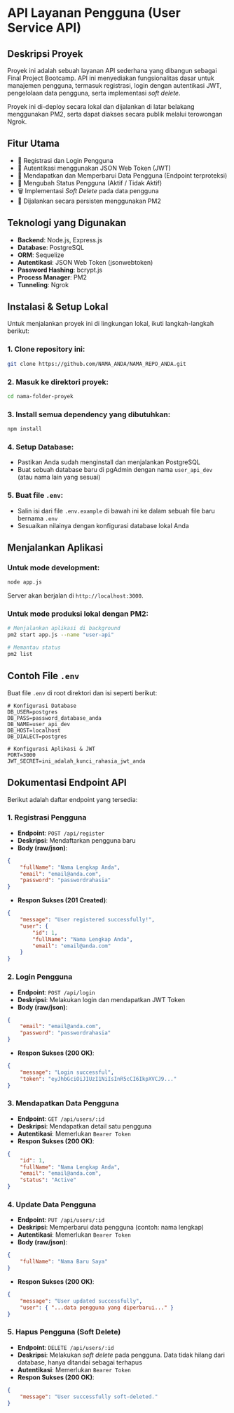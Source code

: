# API Layanan Pengguna (User Service API)

## Deskripsi Proyek

Proyek ini adalah sebuah layanan API sederhana yang dibangun sebagai Final Project Bootcamp. API ini menyediakan fungsionalitas dasar untuk manajemen pengguna, termasuk registrasi, login dengan autentikasi JWT, pengelolaan data pengguna, serta implementasi *soft delete*.

Proyek ini di-deploy secara lokal dan dijalankan di latar belakang menggunakan PM2, serta dapat diakses secara publik melalui terowongan Ngrok.

## Fitur Utama

- 🔑 Registrasi dan Login Pengguna
- 🔐 Autentikasi menggunakan JSON Web Token (JWT)
- 👤 Mendapatkan dan Memperbarui Data Pengguna (Endpoint terproteksi)
- 🔄 Mengubah Status Pengguna (Aktif / Tidak Aktif)
- 🗑️ Implementasi *Soft Delete* pada data pengguna
- 🚀 Dijalankan secara persisten menggunakan PM2

## Teknologi yang Digunakan

- **Backend**: Node.js, Express.js
- **Database**: PostgreSQL
- **ORM**: Sequelize
- **Autentikasi**: JSON Web Token (jsonwebtoken)
- **Password Hashing**: bcrypt.js
- **Process Manager**: PM2
- **Tunneling**: Ngrok

## Instalasi & Setup Lokal

Untuk menjalankan proyek ini di lingkungan lokal, ikuti langkah-langkah berikut:

### 1. Clone repository ini:

```bash
git clone https://github.com/NAMA_ANDA/NAMA_REPO_ANDA.git
```

### 2. Masuk ke direktori proyek:

```bash
cd nama-folder-proyek
```

### 3. Install semua dependency yang dibutuhkan:

```bash
npm install
```

### 4. Setup Database:

- Pastikan Anda sudah menginstall dan menjalankan PostgreSQL
- Buat sebuah database baru di pgAdmin dengan nama `user_api_dev` (atau nama lain yang sesuai)

### 5. Buat file `.env`:

- Salin isi dari file `.env.example` di bawah ini ke dalam sebuah file baru bernama `.env`
- Sesuaikan nilainya dengan konfigurasi database lokal Anda

## Menjalankan Aplikasi

### Untuk mode development:

```bash
node app.js
```

Server akan berjalan di `http://localhost:3000`.

### Untuk mode produksi lokal dengan PM2:

```bash
# Menjalankan aplikasi di background
pm2 start app.js --name "user-api"

# Memantau status
pm2 list
```

## Contoh File `.env`

Buat file `.env` di root direktori dan isi seperti berikut:

```env
# Konfigurasi Database
DB_USER=postgres
DB_PASS=password_database_anda
DB_NAME=user_api_dev
DB_HOST=localhost
DB_DIALECT=postgres

# Konfigurasi Aplikasi & JWT
PORT=3000
JWT_SECRET=ini_adalah_kunci_rahasia_jwt_anda
```

## Dokumentasi Endpoint API

Berikut adalah daftar endpoint yang tersedia:

### 1. Registrasi Pengguna

- **Endpoint**: `POST /api/register`
- **Deskripsi**: Mendaftarkan pengguna baru
- **Body (raw/json)**:

```json
{
    "fullName": "Nama Lengkap Anda",
    "email": "email@anda.com",
    "password": "passwordrahasia"
}
```

- **Respon Sukses (201 Created)**:

```json
{
    "message": "User registered successfully!",
    "user": {
        "id": 1,
        "fullName": "Nama Lengkap Anda",
        "email": "email@anda.com"
    }
}
```

### 2. Login Pengguna

- **Endpoint**: `POST /api/login`
- **Deskripsi**: Melakukan login dan mendapatkan JWT Token
- **Body (raw/json)**:

```json
{
    "email": "email@anda.com",
    "password": "passwordrahasia"
}
```

- **Respon Sukses (200 OK)**:

```json
{
    "message": "Login successful",
    "token": "eyJhbGciOiJIUzI1NiIsInR5cCI6IkpXVCJ9..."
}
```

### 3. Mendapatkan Data Pengguna

- **Endpoint**: `GET /api/users/:id`
- **Deskripsi**: Mendapatkan detail satu pengguna
- **Autentikasi**: Memerlukan `Bearer Token`
- **Respon Sukses (200 OK)**:

```json
{
    "id": 1,
    "fullName": "Nama Lengkap Anda",
    "email": "email@anda.com",
    "status": "Active"
}
```

### 4. Update Data Pengguna

- **Endpoint**: `PUT /api/users/:id`
- **Deskripsi**: Memperbarui data pengguna (contoh: nama lengkap)
- **Autentikasi**: Memerlukan `Bearer Token`
- **Body (raw/json)**:

```json
{
    "fullName": "Nama Baru Saya"
}
```

- **Respon Sukses (200 OK)**:

```json
{
    "message": "User updated successfully",
    "user": { "...data pengguna yang diperbarui..." }
}
```

### 5. Hapus Pengguna (Soft Delete)

- **Endpoint**: `DELETE /api/users/:id`
- **Deskripsi**: Melakukan *soft delete* pada pengguna. Data tidak hilang dari database, hanya ditandai sebagai terhapus
- **Autentikasi**: Memerlukan `Bearer Token`
- **Respon Sukses (200 OK)**:

```json
{
    "message": "User successfully soft-deleted."
}
```

